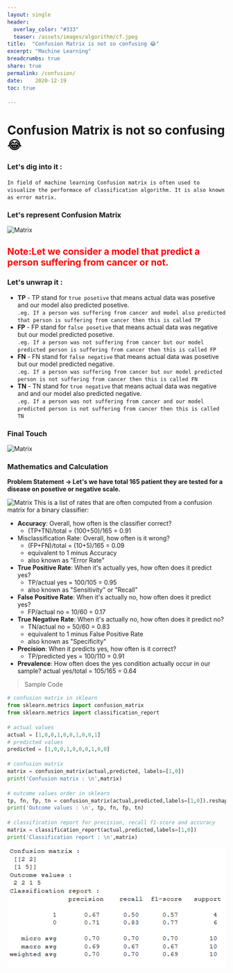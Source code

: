 ```yaml
---
layout: single
header:
  overlay_color: "#333"
  teaser: /assets/images/algorithm/cf.jpeg
title:  "Confusion Matrix is not so confusing 😂"
excerpt: "Machine Learning"
breadcrumbs: true
share: true
permalink: /confusion/
date:    2020-12-19
toc: true

---
```

# Confusion Matrix is not so confusing 😂
### Let's dig into it :

`In field of machine learning Confusion matrix is often used to visualize the performace of classification algorithm. It is also known as error matrix. `

### Let's represent Confusion Matrix 
![Matrix](https://miro.medium.com/max/534/1*Z54JgbS4DUwWSknhDCvNTQ.png) 

<h2 style="color:red;">Note:Let we consider a model that predict a person suffering from cancer or not.</h2>

### Let's unwrap it :
- **TP** - TP stand for `true posetive` that means actual data was posetive and our model also predicted posetive.<br>
`.eg. If a person was suffering from cancer and model also predicted that person is suffering from cancer then this is called TP`
- **FP** - FP stand for `false posetive` that means actual data was negative but our model predicted posetive.<br>
`.eg. If a person was not suffering from cancer but our model predicted person is suffering from cancer then this is called FP`
- **FN** - FN stand for `false negative` that means actual data was posetive but our model predicted negative.<br>
`.eg. If a person was suffering from cancer but our model predicted person is not suffering from cancer then this is called FN`
- **TN** - TN stand for `true negative` that means actual data was negative and and our model also predicted negative.<br>
`.eg. If a person was not suffering from cancer and our model predicted person is not suffering from cancer then this is called TN`

### Final Touch
![Matrix](https://miro.medium.com/max/693/1*7EYylA6XlXSGBCF77j_rOA.png)

### Mathematics and Calculation
**Problem Statement -> Let's we have total 165 patient they are tested for a disease on posetive or negative scale.**

![Matrix](https://www.dataschool.io/content/images/2015/01/confusion_matrix2.png)
This is a list of rates that are often computed from a confusion matrix for a binary classifier:

- **Accuracy**: Overall, how often is the classifier correct?
  - (TP+TN)/total = (100+50)/165 = 0.91
- Misclassification Rate: Overall, how often is it wrong?
  - (FP+FN)/total = (10+5)/165 = 0.09
  - equivalent to 1 minus Accuracy
  - also known as "Error Rate"
- **True Positive Rate**: When it's actually yes, how often does it predict yes?
  - TP/actual yes = 100/105 = 0.95
  - also known as "Sensitivity" or "Recall"
- **False Positive Rate**: When it's actually no, how often does it predict yes?
  - FP/actual no = 10/60 = 0.17
- **True Negative Rate**: When it's actually no, how often does it predict no?
  - TN/actual no = 50/60 = 0.83
  - equivalent to 1 minus False Positive Rate
  - also known as "Specificity"
- **Precision**: When it predicts yes, how often is it correct?
  - TP/predicted yes = 100/110 = 0.91 
- **Prevalence**: How often does the yes condition actually occur in our sample?
actual yes/total = 105/165 = 0.64

> Sample Code 

```python
# confusion matrix in sklearn
from sklearn.metrics import confusion_matrix
from sklearn.metrics import classification_report

# actual values
actual = [1,0,0,1,0,0,1,0,0,1]
# predicted values
predicted = [1,0,0,1,0,0,0,1,0,0]

# confusion matrix
matrix = confusion_matrix(actual,predicted, labels=[1,0])
print('Confusion matrix : \n',matrix)

# outcome values order in sklearn
tp, fn, fp, tn = confusion_matrix(actual,predicted,labels=[1,0]).reshape(-1)
print('Outcome values : \n', tp, fn, fp, tn)

# classification report for precision, recall f1-score and accuracy
matrix = classification_report(actual,predicted,labels=[1,0])
print('Classification report : \n',matrix)
```
![output](/assets/images/algorithm/out.png)